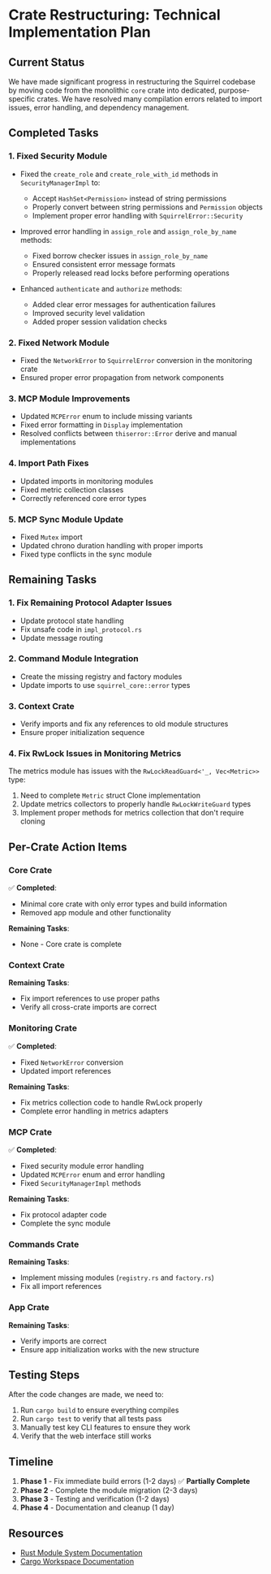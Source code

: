 # Crate Restructuring: Technical Implementation Plan

## Current Status

We have made significant progress in restructuring the Squirrel codebase by moving code from the monolithic `core` crate into dedicated, purpose-specific crates. We have resolved many compilation errors related to import issues, error handling, and dependency management.

## Completed Tasks

### 1. Fixed Security Module

- Fixed the `create_role` and `create_role_with_id` methods in `SecurityManagerImpl` to:
  - Accept `HashSet<Permission>` instead of string permissions
  - Properly convert between string permissions and `Permission` objects
  - Implement proper error handling with `SquirrelError::Security`

- Improved error handling in `assign_role` and `assign_role_by_name` methods:
  - Fixed borrow checker issues in `assign_role_by_name`
  - Ensured consistent error message formats
  - Properly released read locks before performing operations

- Enhanced `authenticate` and `authorize` methods:
  - Added clear error messages for authentication failures
  - Improved security level validation
  - Added proper session validation checks

### 2. Fixed Network Module

- Fixed the `NetworkError` to `SquirrelError` conversion in the monitoring crate
- Ensured proper error propagation from network components

### 3. MCP Module Improvements

- Updated `MCPError` enum to include missing variants
- Fixed error formatting in `Display` implementation
- Resolved conflicts between `thiserror::Error` derive and manual implementations

### 4. Import Path Fixes

- Updated imports in monitoring modules
- Fixed metric collection classes
- Correctly referenced core error types

### 5. MCP Sync Module Update

- Fixed `Mutex` import 
- Updated chrono duration handling with proper imports
- Fixed type conflicts in the sync module

## Remaining Tasks

### 1. Fix Remaining Protocol Adapter Issues

- Update protocol state handling
- Fix unsafe code in `impl_protocol.rs`
- Update message routing

### 2. Command Module Integration

- Create the missing registry and factory modules
- Update imports to use `squirrel_core::error` types

### 3. Context Crate

- Verify imports and fix any references to old module structures
- Ensure proper initialization sequence

### 4. Fix RwLock Issues in Monitoring Metrics

The metrics module has issues with the `RwLockReadGuard<'_, Vec<Metric>>` type:

1. Need to complete `Metric` struct Clone implementation
2. Update metrics collectors to properly handle `RwLockWriteGuard` types
3. Implement proper methods for metrics collection that don't require cloning

## Per-Crate Action Items

### Core Crate

✅ **Completed**:
- Minimal core crate with only error types and build information
- Removed app module and other functionality

**Remaining Tasks**:
- None - Core crate is complete

### Context Crate

**Remaining Tasks**:
- Fix import references to use proper paths
- Verify all cross-crate imports are correct

### Monitoring Crate

✅ **Completed**:
- Fixed `NetworkError` conversion
- Updated import references

**Remaining Tasks**:
- Fix metrics collection code to handle RwLock properly
- Complete error handling in metrics adapters

### MCP Crate

✅ **Completed**:
- Fixed security module error handling
- Updated `MCPError` enum and error handling
- Fixed `SecurityManagerImpl` methods

**Remaining Tasks**:
- Fix protocol adapter code
- Complete the sync module

### Commands Crate

**Remaining Tasks**:
- Implement missing modules (`registry.rs` and `factory.rs`)
- Fix all import references

### App Crate

**Remaining Tasks**:
- Verify imports are correct
- Ensure app initialization works with the new structure

## Testing Steps

After the code changes are made, we need to:

1. Run `cargo build` to ensure everything compiles
2. Run `cargo test` to verify that all tests pass
3. Manually test key CLI features to ensure they work
4. Verify that the web interface still works

## Timeline

1. **Phase 1** - Fix immediate build errors (1-2 days) ✅ **Partially Complete**
2. **Phase 2** - Complete the module migration (2-3 days)
3. **Phase 3** - Testing and verification (1-2 days)
4. **Phase 4** - Documentation and cleanup (1 day)

## Resources

- [Rust Module System Documentation](https://doc.rust-lang.org/book/ch07-00-managing-growing-projects-with-packages-crates-and-modules.html)
- [Cargo Workspace Documentation](https://doc.rust-lang.org/cargo/reference/workspaces.html) 